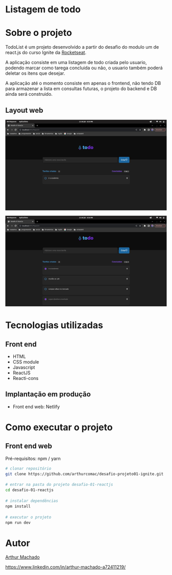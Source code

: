 # Listagem de todo
# Sobre o projeto

TodoList é um projeto desenvolvido a partir do desafio do modulo um de react.js do curso Ignite da [Rocketseat](https://app.rocketseat.com.br/).

A aplicação consiste em uma listagem de todo criada pelo usuario, podendo marcar como tarega concluida ou não, o usuario também poderá deletar os itens que desejar.

A aplicação até o momento consiste em apenas o frontend, não tendo DB para armazenar a lista em consultas futuras, o projeto do backend e DB ainda será construido.

## Layout web
![Web 1](https://github.com/arthurcomac/desafio-projeto01-ignite/blob/main/desafio-01-reactjs/public/assets/todolist-umitem.png)

![Web 2](https://github.com/arthurcomac/desafio-projeto01-ignite/blob/main/desafio-01-reactjs/public/assets/todolist-quatroitens.png)



# Tecnologias utilizadas
## Front end
- HTML
- CSS module
- Javascript
- ReactJS
- Reacti-cons
## Implantação em produção
- Front end web: Netlify

# Como executar o projeto

## Front end web
Pré-requisitos: npm / yarn

```bash
# clonar repositório
git clone https://github.com/arthurcomac/desafio-projeto01-ignite.git

# entrar na pasta do projeto desafio-01-reactjs
cd desafio-01-reactjs

# instalar dependências
npm install

# executar o projeto
npm run dev
```

# Autor

[Arthur Machado](https://www.instagram.com/arthur.c.machado/?next=%2Farthurmy25%2F)

https://www.linkedin.com/in/arthur-machado-a72411219/